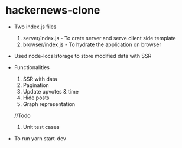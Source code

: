 # hackernews-clone

- Two index.js files
    1. server/index.js - To crate server and serve client side template
    2. browser/index.js - To hydrate the application on browser

- Used node-localstorage to store modified data with SSR
- Functionalities
    1. SSR with data
    2. Pagination
    3. Update upvotes & time
    4. Hide posts
    5. Graph representation
    
    //Todo
    1. Unit test cases

- To run yarn start-dev


